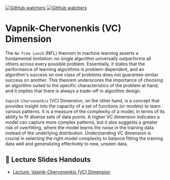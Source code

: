 [![GitHub watchers](https://img.shields.io/badge/tulip--lab-Statistical--Machine--Learning-brightgreen)](../README.md)
[![GitHub watchers](https://img.shields.io/badge/Module-VC--Dimension-orange)](README.md)

# Vapnik-Chervonenkis (VC) Dimension

The `No Free Lunch` (NFL) theorem in machine learning asserts a fundamental limitation: no single algorithm universally outperforms all others across every possible problem. Essentially, it states that the performance of learning algorithms is problem-dependent, and an algorithm's success on one class of problems does not guarantee similar success on another. This theorem underscores the importance of choosing an algorithm suited to the specific characteristics of the problem at hand, and it implies that there is always a trade-off in algorithm design.

`Vapnik-Chervonenkis` (VC) Dimension, on the other hand, is a concept that provides insight into the capacity of a set of functions (or models) to learn various patterns. It is a measure of the complexity of a model, in terms of its ability to fit diverse sets of data points. A higher VC dimension indicates a model can capture more complex patterns, but it also suggests a greater risk of overfitting, where the model learns the noise in the training data instead of the underlying distribution. Understanding VC dimension is crucial in selecting the right model complexity to balance fitting the training data well and generalizing effectively to new, unseen data.

## :notebook_with_decorative_cover: Lecture Slides Handouts

- [Lecture: Vapnik-Chervonenkis (VC) Dimension](https://github.com/tulip-lab/handouts/blob/main/SML/FLIP13.pdf) 

